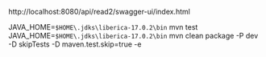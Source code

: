 



http://localhost:8080/api/read2/swagger-ui/index.html

JAVA_HOME=`$HOME\.jdks\liberica-17.0.2\bin`  mvn test
JAVA_HOME=`$HOME\.jdks\liberica-17.0.2\bin`  mvn clean package -P dev -D skipTests -D maven.test.skip=true -e

